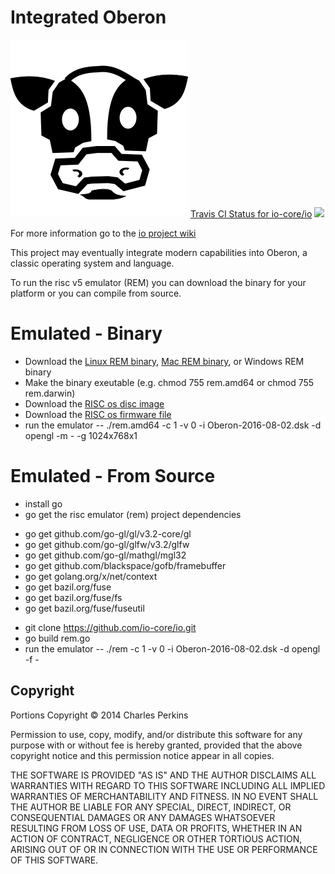 Integrated Oberon
=================

<img src="https://github.com/charlesap/io/blob/master/cowhead.png">
<a href="https://travis-ci.org/io-core/io">Travis CI Status for io-core/io</a> <img src="https://travis-ci.org/io-core/io.svg?branch=master">

For more information go to the <a href="https://github.com/io-core/io/wiki">io project wiki</a>

This project may eventually integrate modern capabilities into Oberon, a classic
operating system and language.

To run the risc v5 emulator (REM) you can download the binary for your platform or you can compile from source.

# Emulated - Binary
* Download the <a href="https://github.com/io-core/io/raw/master/rem/rem.amd64">Linux REM binary</a>, <a href="https://github.com/io-core/io/raw/master/rem/rem.darwin">Mac REM binary</a>, or Windows REM binary
* Make the binary exeutable (e.g. chmod 755 rem.amd64 or chmod 755 rem.darwin)
* Download the <a href="https://github.com/io-core/io/raw/master/rem/Oberon-2016-08-02.dsk">RISC os disc image</a>
* Download the <a href="https://github.com/io-core/io/raw/master/rem/risc-boot.inc">RISC os firmware file</a>
* run the emulator -- ./rem.amd64 -c 1 -v 0 -i Oberon-2016-08-02.dsk -d opengl -m - -g 1024x768x1
# Emulated - From Source
* install go
* go get the risc emulator (rem) project dependencies

- go get github.com/go-gl/gl/v3.2-core/gl
- go get github.com/go-gl/glfw/v3.2/glfw
- go get github.com/go-gl/mathgl/mgl32
- go get github.com/blackspace/gofb/framebuffer
- go get golang.org/x/net/context
- go get bazil.org/fuse
- go get bazil.org/fuse/fs
- go get bazil.org/fuse/fuseutil


* git clone https://github.com/io-core/io.git
* go build rem.go
* run the emulator -- ./rem -c 1 -v 0 -i Oberon-2016-08-02.dsk -d opengl -f -



Copyright
---------

Portions Copyright © 2014 Charles Perkins

Permission to use, copy, modify, and/or distribute this software for
any purpose with or without fee is hereby granted, provided that the
above copyright notice and this permission notice appear in all
copies.

THE SOFTWARE IS PROVIDED "AS IS" AND THE AUTHOR DISCLAIMS ALL
WARRANTIES WITH REGARD TO THIS SOFTWARE INCLUDING ALL IMPLIED
WARRANTIES OF MERCHANTABILITY AND FITNESS. IN NO EVENT SHALL THE
AUTHOR BE LIABLE FOR ANY SPECIAL, DIRECT, INDIRECT, OR CONSEQUENTIAL
DAMAGES OR ANY DAMAGES WHATSOEVER RESULTING FROM LOSS OF USE, DATA OR
PROFITS, WHETHER IN AN ACTION OF CONTRACT, NEGLIGENCE OR OTHER
TORTIOUS ACTION, ARISING OUT OF OR IN CONNECTION WITH THE USE OR
PERFORMANCE OF THIS SOFTWARE.

